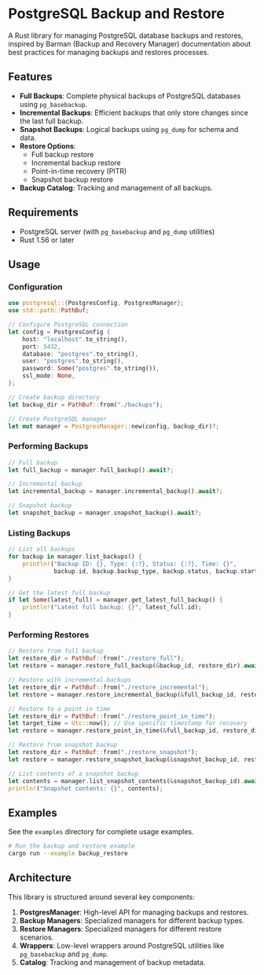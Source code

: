 # PostgreSQL Backup and Restore

A Rust library for managing PostgreSQL database backups and restores, inspired by Barman (Backup and Recovery Manager) documentation about best practices for managing backups and restores processes.

## Features

- **Full Backups**: Complete physical backups of PostgreSQL databases using `pg_basebackup`.
- **Incremental Backups**: Efficient backups that only store changes since the last full backup.
- **Snapshot Backups**: Logical backups using `pg_dump` for schema and data.
- **Restore Options**:
  - Full backup restore
  - Incremental backup restore
  - Point-in-time recovery (PITR)
  - Snapshot backup restore
- **Backup Catalog**: Tracking and management of all backups.

## Requirements

- PostgreSQL server (with `pg_basebackup` and `pg_dump` utilities)
- Rust 1.56 or later

## Usage

### Configuration

```rust
use postgresql::{PostgresConfig, PostgresManager};
use std::path::PathBuf;

// Configure PostgreSQL connection
let config = PostgresConfig {
    host: "localhost".to_string(),
    port: 5432,
    database: "postgres".to_string(),
    user: "postgres".to_string(),
    password: Some("postgres".to_string()),
    ssl_mode: None,
};

// Create backup directory
let backup_dir = PathBuf::from("./backups");

// Create PostgreSQL manager
let mut manager = PostgresManager::new(config, backup_dir)?;
```

### Performing Backups

```rust
// Full backup
let full_backup = manager.full_backup().await?;

// Incremental backup
let incremental_backup = manager.incremental_backup().await?;

// Snapshot backup
let snapshot_backup = manager.snapshot_backup().await?;
```

### Listing Backups

```rust
// List all backups
for backup in manager.list_backups() {
    println!("Backup ID: {}, Type: {:?}, Status: {:?}, Time: {}", 
             backup.id, backup.backup_type, backup.status, backup.start_time);
}

// Get the latest full backup
if let Some(latest_full) = manager.get_latest_full_backup() {
    println!("Latest full backup: {}", latest_full.id);
}
```

### Performing Restores

```rust
// Restore from full backup
let restore_dir = PathBuf::from("./restore_full");
let restore = manager.restore_full_backup(&backup_id, restore_dir).await?;

// Restore with incremental backups
let restore_dir = PathBuf::from("./restore_incremental");
let restore = manager.restore_incremental_backup(&full_backup_id, restore_dir).await?;

// Restore to a point in time
let restore_dir = PathBuf::from("./restore_point_in_time");
let target_time = Utc::now(); // Use specific timestamp for recovery
let restore = manager.restore_point_in_time(&full_backup_id, restore_dir, target_time).await?;

// Restore from snapshot backup
let restore_dir = PathBuf::from("./restore_snapshot");
let restore = manager.restore_snapshot_backup(&snapshot_backup_id, restore_dir).await?;

// List contents of a snapshot backup
let contents = manager.list_snapshot_contents(&snapshot_backup_id).await?;
println!("Snapshot contents: {}", contents);
```

## Examples

See the `examples` directory for complete usage examples.

```bash
# Run the backup and restore example
cargo run --example backup_restore
```

## Architecture

This library is structured around several key components:

1. **PostgresManager**: High-level API for managing backups and restores.
2. **Backup Managers**: Specialized managers for different backup types.
3. **Restore Managers**: Specialized managers for different restore scenarios.
4. **Wrappers**: Low-level wrappers around PostgreSQL utilities like `pg_basebackup` and `pg_dump`.
5. **Catalog**: Tracking and management of backup metadata.